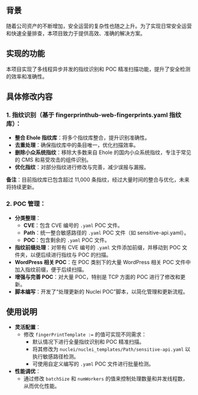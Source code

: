 
## 背景

随着公司资产的不断增加，安全运营的复杂性也随之上升。为了实现日常安全运营和快速全量排查，本项目致力于提供高效、准确的解决方案。

## 实现的功能

本项目实现了多线程异步并发的指纹识别和 POC 精准扫描功能，提升了安全检测的效率和准确性。

## 具体修改内容

### 1. 指纹识别（基于 fingerprinthub-web-fingerprints.yaml 指纹库）：

- **整合 Ehole 指纹库**：将多个指纹库整合，提升识别准确性。
- **去重处理**：确保指纹库中的条目唯一，优化扫描效率。
- **删除小众系统指纹**：移除大多数来自 Ehole 的国内小众系统指纹，专注于常见的 CMS 和易受攻击的组件识别。
- **优化指纹**：对部分指纹进行修改与完善，减少误报与漏报。

**备注**：目前指纹库已包含超过 11,000 条指纹，经过大量时间的整合与优化，未来将持续更新。

### 2. POC 管理：

- **分类整理**：
    - **CVE**：包含 CVE 编号的 `.yaml` POC 文件。
    - **Path**：统一整合敏感路径的 `.yaml` POC 文件（如 sensitive-api.yaml）。
    - **POC**：包含剩余的 `.yaml` POC 文件。
- **指纹前缀处理**：对带有 CVE 编号的 `.yaml` 文件添加前缀，并移动到 POC 文件夹，以便后续进行指纹与 POC 的扫描。
- **WordPress 相关 POC**：在 POC 类别下的大量 WordPress 相关 POC 文件中加入指纹前缀，便于后续扫描。
- **增强与完善 POC**：对大量 POC，特别是 TCP 方面的 POC 进行了修改和更新。
- **脚本编写**：开发了“处理更新的 Nuclei POC”脚本，以简化管理和更新流程。

## 使用说明

- **灵活配置**：
    - 修改 `fingerPrintTemplate :=` 的值可实现不同需求：
        - 默认情况下进行全量指纹识别和 POC 精准扫描。
        - 将其修改为 `nuclei/nuclei_templates/Path/sensitive-api.yaml` 以执行敏感路径检测。
        - 可使用自定义编写的 `.yaml` POC 文件进行批量检测。
- **性能调优**：
    - 通过修改 `batchSize` 和 `numWorkers` 的值来控制处理数量和并发线程数，从而优化性能。
